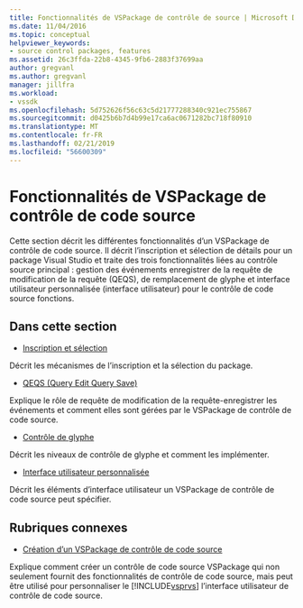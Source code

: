 ```yaml
---
title: Fonctionnalités de VSPackage de contrôle de source | Microsoft Docs
ms.date: 11/04/2016
ms.topic: conceptual
helpviewer_keywords:
- source control packages, features
ms.assetid: 26c3ffda-22b8-4345-9fb6-2883f37699aa
author: gregvanl
ms.author: gregvanl
manager: jillfra
ms.workload:
- vssdk
ms.openlocfilehash: 5d752626f56c63c5d21777288340c921ec755867
ms.sourcegitcommit: d0425b6b7d4b99e17ca6ac0671282bc718f80910
ms.translationtype: MT
ms.contentlocale: fr-FR
ms.lasthandoff: 02/21/2019
ms.locfileid: "56600309"
---
```

# <a name="source-control-vspackage-features"></a>Fonctionnalités de VSPackage de contrôle de code source
Cette section décrit les différentes fonctionnalités d’un VSPackage de contrôle de code source. Il décrit l’inscription et sélection de détails pour un package Visual Studio et traite des trois fonctionnalités liées au contrôle source principal : gestion des événements enregistrer de la requête de modification de la requête (QEQS), de remplacement de glyphe et interface utilisateur personnalisée (interface utilisateur) pour le contrôle de code source fonctions.

## <a name="in-this-section"></a>Dans cette section
- [Inscription et sélection](../../extensibility/internals/registration-and-selection-source-control-vspackage.md)

 Décrit les mécanismes de l’inscription et la sélection du package.

- [QEQS (Query Edit Query Save)](../../extensibility/internals/query-edit-query-save-source-control-vspackage.md)

 Explique le rôle de requête de modification de la requête-enregistrer les événements et comment elles sont gérées par le VSPackage de contrôle de code source.

- [Contrôle de glyphe](../../extensibility/internals/glyph-control-source-control-vspackage.md)

 Décrit les niveaux de contrôle de glyphe et comment les implémenter.

- [Interface utilisateur personnalisée](../../extensibility/internals/custom-user-interface-source-control-vspackage.md)

 Décrit les éléments d’interface utilisateur un VSPackage de contrôle de code source peut spécifier.

## <a name="related-sections"></a>Rubriques connexes
- [Création d’un VSPackage de contrôle de code source](../../extensibility/internals/creating-a-source-control-vspackage.md)

 Explique comment créer un contrôle de code source VSPackage qui non seulement fournit des fonctionnalités de contrôle de code source, mais peut être utilisé pour personnaliser le [!INCLUDE[vsprvs](../../code-quality/includes/vsprvs_md.md)] l’interface utilisateur de contrôle de code source.